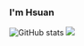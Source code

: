 ### I'm Hsuan
![GitHub stats](https://github-readme-stats.vercel.app/api?username=hsuan1117&count_private=true&show_icons=true)
![](https://github-readme-stats.vercel.app/api/top-langs/?username=Koios1143&hide=html)

<!--
**hsuan1117/hsuan1117** is a ✨ _special_ ✨ repository because its `README.md` (this file) appears on your GitHub profile.

Here are some ideas to get you started:

- 🔭 I’m currently working on ...
- 🌱 I’m currently learning ...
- 👯 I’m looking to collaborate on ...
- 🤔 I’m looking for help with ...
- 💬 Ask me about ...
- 📫 How to reach me: ...
- 😄 Pronouns: ...
- ⚡ Fun fact: ...
-->
